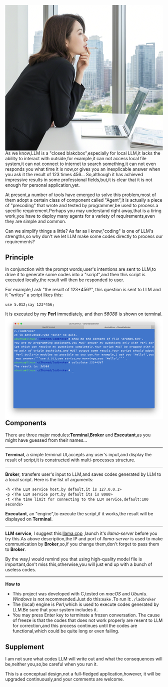 <img align="left" src="./github/images/ladbroker.cover.png">As we know,LLM is a "closed blakcbox",especially for local LLM,it lacks the ability to interact with outside,for example,it can not access local file system,it can not connect to internet to search something,it can not even responds you what time it is now,or gives you an inexplicable answer when you ask it the result of 123 times 456... So,although it has achieved impressive results in some professional fields,but,it is clear that it is not enough for personal application,yet.

At present,a number of tools have emerged to solve this problem,most of them adopt a certain class of component called "Agent",it is actually a piece of "precoding" that wrote and tested by programmer,be used to process a specific requirement.Perhaps you may understand right away,that is a tiring work,you have to deploy many agents for a variety of requirements,even they are simple and common.

Can we simplify things a little? As far as I know,"coding" is one of LLM's strengths,so why don't we let LLM make some codes directly to process our requirements?

## Principle
In conjunction with the prompt words,user's intentions are sent to LLM,to drive it to generate some codes into a "script",and then this script is executed locally,the result will then be responded to user.

For example,I ask "the result of 123*456?", this question is sent to LLM and it "writes" a script likes this:
```
use 5.012;say 123*456;
```
It is executed by my **Perl** immediately, and then *56088* is shown on terminal.
<img align="right" src="./github/images/ladbroker.screenshot-1.png">

## Components
There are three major modules:**Terminal**,**Broker** and **Executant**,as you might have guessed from their names...

---

**Terminal**, a simple terminal UI,accepts any user's input,and display the result of script,it is constructed with multi-processes structure.

---

**Broker**, transfers user's input to LLM,and saves codes generated by LLM to a local script. Here is the list of arguments:
```
-h <The LLM service host,by default,it is 127.0.0.1>
-p <The LLM service port,by default its is 8080>
-t <The time limit for connecting to the LLM service,default:100 seconds>
```

**Executant**, an "engine",to execute the script,if it works,the result will be displayed on **Terminal**.

---

**LLM service**, I suggest this:[llama.cpp](https://github.com/ggerganov/llama.cpp/) ,launch it's *llama-server* before you try this.As above description,the IP and port of *llama-server* is used to make communication by **Broker**,so,if you change them,don't forget to pass them to **Broker**.

By the way,I would remind you that using high-quality model file is important,don't miss this,otherwise,you will just end up with a bunch of useless codes.

---

**How to**
- This project was developed with C,tested on *macOS* and *Ubuntu*. *Windows* is not recommended.Just do this:`make` .To run it:`./ladbroker`
- The (local) engine is *Perl*,which is used to execute codes generated by LLM.Be sure that your system includes it.
- You may press Enter key to terminate a frozen conversation.
The cause of freeze is that the codes that does not work properly are resent to LLM for correction,and this process continues until the codes are functional,which could be quite long or even failing.

## Supplement
I am not sure what codes LLM will write out and what the consequences will be,neither you,so,be careful when you run it.

This is a conceptual design,not a full-fledged application,however, it will be upgraded continuously,and your comments are welcome.

